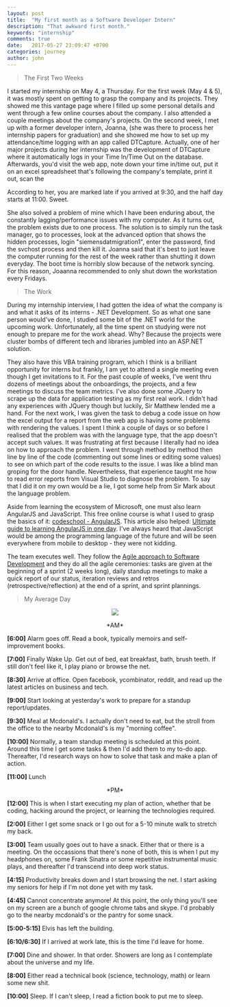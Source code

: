 ```yaml
---
layout: post
title:  "My first month as a Software Developer Intern"
description: "That awkward first month."
keywords: "internship"
comments: true
date:   2017-05-27 23:09:47 +0700
categories: journey
author: john
---
```




> The First Two Weeks

I started my internship on May 4, a Thursday. For the first week (May 4 & 5), it was mostly spent on getting to grasp the company and its projects. They showed me this vantage page where I filled up some personal details and went through a few online courses about the company. I also attended a couple meetings about the company's projects. On the second week, I met up with a former developer intern, Joanna, (she was there to process her internship papers for graduation) and she showed me how to set up my attendance/time logging with an app called DTCapture. <!--more-->
Actually, one of her major projects during her internship was the development of DTCapture where it automatically logs in your Time In/Time Out on the database. Afterwards, you'd visit the web app, note down your time in/time out, put it on an excel spreadsheet that's following the company's template, print it out, scan the 

According to her, you are marked late if you arrived at 9:30, and the half day starts at 11:00. Sweet.

She also solved a problem of mine which I have been enduring about, the constantly lagging/performance issues with my computer. As it turns out, the problem exists due to one process. The solution is to simply run the task manager, go to processes, look at the advanced option that shows the hidden processes, login "siemensdatmigration1", enter the password, find the svchost process and then kill it. Joanna said that it's best to just leave the computer running for the rest of the week rather than shutting it down everyday. The boot time is horribly slow because of the network syncing. For this reason, Joaanna recommended to only shut down the workstation every Fridays.

> The Work

During my internship interview, I had gotten the idea of what the company is and what it asks of its interns - .NET Development. So as what one sane person would've done, I studied some bit of the .NET world for the upcoming work. Unfortunately, all the time spent on studying were not enough to prepare me for the work ahead. Why? Because the projects were cluster bombs of different tech and libraries jumbled into an ASP.NET solution. 

They also have this VBA training program, which I think is a brilliant opportunity for interns but frankly, I am yet to attend a single meeting even though I get invitations to it. For the past couple of weeks, I've went thru dozens of meetings about the onboardings, the projects, and a few meetings to discuss the team metrics. I've also done some JQuery to scrape up the data for application testing as my first real work. I didn't had any experiences with JQuery though but luckily, Sir Matthew lended me a hand. For the next work, I was given the task to debug a code issue on how the excel output for a report from the web app is having some problems with rendering the values. I spent I think a couple of days or so before I realised that the problem was with the language type, that the app doesn't accept such values. It was frustrating at first because I literally had no idea on how to approach the problem. I went through method by method then line by line of the code (commenting out some lines or editing some values) to see on which part of the code results to the issue. I was like a blind man groping for the door handle. Nevertheless, that experience taught me how to read error reports from Visual Studio to diagnose the problem. To say that I did it on my own would be a lie, I got some help from Sir Mark about the language problem.


Aside from learning the ecosystem of Microsoft, one must also learn AngularJS and JavaScript. This free online course is what I used to grasp the basics of it: [codeschool - AngularJS](https://www.codeschool.com/courses/shaping-up-with-angularjs). This article also helped: [Ultimate guide to learning AngularJS in one day](https://toddmotto.com/ultimate-guide-to-learning-angular-js-in-one-day/). I've always heard that JavaScript would be among the programming language of the future and will be seen everywhere from mobile to desktop - they were not kidding.

The team executes well. They follow the [Agile approach to Software Development](https://www.atlassian.com/agile) and they do all the agile ceremonies: tasks are given at the beginning of a sprint (2 weeks long), daily standup meetings to make a quick report of our status, iteration reviews and retros (retrospective/reflection) at the end of a sprint, and sprint plannings.

> My Average Day

<div align="center"><img src="https://i.imgur.com/hK8Pvfw.png" align="center"></div>

<p align = "center"> *AM* </p>

**[6:00]** Alarm goes off. Read a book, typically memoirs and self-improvement books.

**[7:00]** Finally Wake Up. Get out of bed, eat breakfast, bath, brush teeth. If still don't feel like it, I play piano or browse the net.

**[8:30]** Arrive at office. Open facebook, ycombinator, reddit, and read up the latest articles on business and tech.

**[9:00]** Start looking at yesterday's work to prepare for a standup report/updates. 

**[9:30]** Meal at Mcdonald's. I actually don't need to eat, but the stroll from the office to the nearby Mcdonald's is my "morning coffee".

**[10:00]** Normally, a team standup meeting is scheduled at this point. Around this time I get some tasks & then I'd add them to my to-do app. Thereafter, I'd research ways on how to solve that task and make a plan of action.

**[11:00]** Lunch


<p align= "center"> *PM* </p>

**[12:00]** This is when I start executing my plan of action, whether that be coding, hacking around the project, or learning the technologies required.

**[2:00]** Either I get some snack or I go out for a 5-10 minute walk to stretch my back.

**[3:00]** Team usually  goes out to have a snack. Either that or there is a meeting. On the occassions that there's none of both, this is when I put my headphones on, some Frank Sinatra or some repetitive instrumental music plays, and thereafter I'd transcend into deep work status.

**[4:15]** Productivity breaks down and I start browsing the net. I start asking my seniors for help if I'm not done yet with my task.

**[4:45]** Cannot concentrate anymore! At this point, the only thing you'll see on my screen are a bunch of google chrome tabs and skype. I'd probably go to the nearby mcdonald's or the pantry for some snack.

**[5:00-5:15]** Elvis has left the building.

**[6:10/6:30]** If I arrived at work late, this is the time I'd leave for home.

**[7:00]** Dine and shower. In that order. Showers are long as I contemplate about the universe and my life.

**[8:00]** Either read a technical book (science, technology, math) or learn some new shit.

**[10:00]** Sleep. If I can't sleep, I read a fiction book to put me to sleep. 
